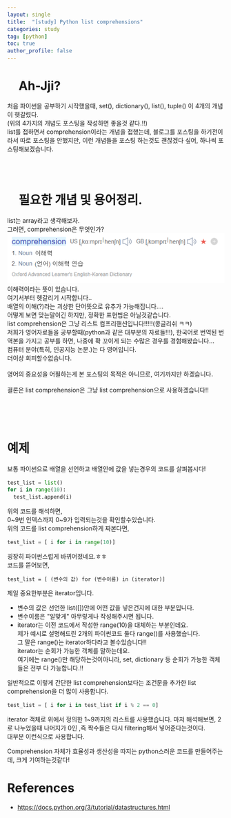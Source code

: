 ```yaml
---
layout: single
title:  "[study] Python list comprehensions"
categories: study
tag: [python]
toc: true
author_profile: false
---
```


# &nbsp;&nbsp;&nbsp;&nbsp;Ah-Jji?
처음 파이썬을 공부하기 시작했을때, set(), dictionary(), list(), tuple() 이 4개의 개념이 헷갈렸다.<br/>
(위의 4가지의 개념도 포스팅을 작성하면 좋을것 같다.!!)<br/>
list를 접하면서 comprehension이라는 개념을 접했는데, 
블로그를 포스팅을 하기전이라서 따로 포스팅을 안했지만, 이런 개념들을 포스팅 하는것도 괜찮겠다 싶어, 하나씩 포스팅해보겠습니다.<br/>



<br/><br/>

# &nbsp;&nbsp;&nbsp;&nbsp;필요한 개념 및 용어정리.
list는 array라고 생각해보자.<br/>
그러면, comprehension은 무엇인가?<br/>
<img src="../../images/2022-02-11/study-1.png">
<br/>이해력이라는 뜻이 있습니다.<br/>
여기서부터 헷갈리기 시작합니다..<br/>
배열의 이해(?)라는 괴상한 단어뜻으로 유추가 가능해집니다....<br/>
어떻게 보면 맞는말이긴 하지만, 정확한 표현법은 아닐것같습니다.<br/>
list comprehension은 그냥 리스트 컴프리핸션입니다!!!!!(콩글리쉬 ㅋㅋ)<br/>
저희가 영어자료들을 공부할때(python과 같은 대부분의 자료들!!!), 한국어로 번역된 번역본을 가지고 공부를 하면, 나중에 확 꼬이게 되는 수많은 경우를 경험해봤습니다...<br/>
컴퓨터 분야(특히, 인공지능 논문.)는 다 영어입니다.<br/>
더이상 회피할수없습니다.<br/>
<br/>
영어의 중요성을 어필하는게 본 포스팅의 목적은 아니므로, 여기까지만 하겠습니다.<br/>
<br/>
결론은 list comprehension은 그냥 list comprehension으로 사용하겠습니다!!
<!-- <h2 style="text-align:center">앞으로 작성될 article은 영어원문을 그대로 쓰는경우가 많겠습니다</h2> -->



<br/><br/><br/>

# 예제
보통 파이썬으로 배열을 선언하고 배열안에 값을 넣는경우의 코드를 살펴봅시다!<br/>
```python
test_list = list()
for i in range(10):
  test_list.append(i)
```
위의 코드를 해석하면, <br/>
0~9번 인덱스까지 0~9가 입력되는것을 확인할수있습니다.<br/>
위의 코드를 list comprehension하게 짜본다면,
```python
test_list = [ i for i in range(10)]
```
굉장히 파이썬스럽게 바뀌어졌네요.ㅎㅎ<br/>
코드를 뜯어보면,<br/>
```
test_list = [ (변수의 값) for (변수이름) in (iterator)]
```
제일 중요한부분은 iterator입니다.
<ul>
<li>변수의 값은 선언한 list([])안에 어떤 값을 넣은건지에 대한 부분입니다.</li>
<li>변수이름은 "알맞게" 아무렇게나 작성해주시면 됩니다.</li>
<li>iterator는 이전 코드에서 작성한 range(10)을 대체하는 부분인데요.<br/>
제가 예시로 설명해드린 2개의 파이썬코드 둘다 range()를 사용했습니다.<br/>
그 말은 range()는 iterator하다라고 볼수있습니다!!<br/>
iterator는 순회가 가능한 객체를 말하는데요.<br/>
여기에는 range()만 해당하는것이아니라, set, dictionary 등 순회가 가능한 객체들은 전부 다 가능합니다.!!</li>
</ul>
일반적으로 이렇게 간단한 list comprehension보다는 조건문을 추가한 list comprehension을 더 많이 사용합니다.

```python
test_list = [ i for i in test_list if i % 2 == 0]
```
iterator 객체로 위에서 정의한 1~9까지의 리스트를 사용했습니다.</li>
마저 해석해보면, 2로 나누었을때 나머지가 0인 ,즉 짝수들은 다시 filtering해서 넣어준다는것이다.<br/>
대부분 이런식으로 사용합니다.<br/>

Comprehension 자체가  효율성과 생산성을 따지는 python스러운 코드를 만들어주는데, 크게 기여하는것같다!


# References
<ul>
  <li><a href="https://docs.python.org/3/tutorial/datastructures.html" target="_blank">https://docs.python.org/3/tutorial/datastructures.html</a></li>
</ul>  
<br/>


